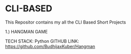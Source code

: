 # CLI-BASED

This Repositor contains my all the CLI Based Short Projects


1.) HANGMAN GAME

TECH STACK: Python
GITHUB LINK: https://github.com/BudhijaxKuber/Hangman
